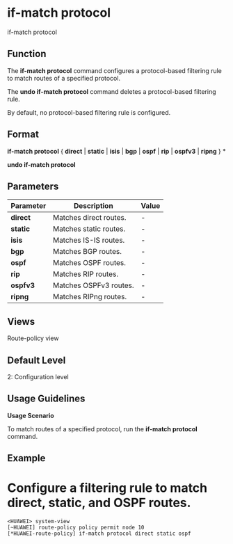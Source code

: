 if-match protocol
=================

if-match protocol

Function
--------



The **if-match protocol** command configures a protocol-based filtering rule to match routes of a specified protocol.

The **undo if-match protocol** command deletes a protocol-based filtering rule.



By default, no protocol-based filtering rule is configured.


Format
------

**if-match protocol** { **direct** | **static** | **isis** | **bgp** | **ospf** | **rip** | **ospfv3** | **ripng** } \*

**undo if-match protocol**


Parameters
----------

| Parameter | Description | Value |
| --- | --- | --- |
| **direct** | Matches direct routes. | - |
| **static** | Matches static routes. | - |
| **isis** | Matches IS-IS routes. | - |
| **bgp** | Matches BGP routes. | - |
| **ospf** | Matches OSPF routes. | - |
| **rip** | Matches RIP routes. | - |
| **ospfv3** | Matches OSPFv3 routes. | - |
| **ripng** | Matches RIPng routes. | - |



Views
-----

Route-policy view


Default Level
-------------

2: Configuration level


Usage Guidelines
----------------

**Usage Scenario**



To match routes of a specified protocol, run the **if-match protocol** command.




Example
-------

# Configure a filtering rule to match direct, static, and OSPF routes.
```
<HUAWEI> system-view
[~HUAWEI] route-policy policy permit node 10
[*HUAWEI-route-policy] if-match protocol direct static ospf

```